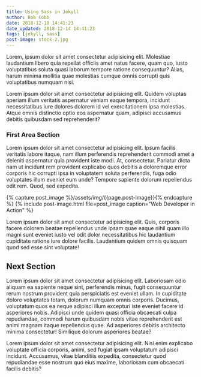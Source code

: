 ```yaml
---
title: Using Sass in Jekyll
author: Bob Cobb
date: 2018-12-10 14:41:23
date_updated: 2018-12-14 14:41:23
tags: [jekyll, sass]
post-image: stock-2.jpg
---
```

Lorem, ipsum dolor sit amet consectetur adipisicing elit. Molestiae laudantium libero quia repellat officiis amet natus facere, quam quo, iusto voluptatibus soluta quasi laborum tempore ratione consequuntur? <!-- more -->Alias, harum minima mollitia quae molestias cumque omnis corrupti quis voluptatibus numquam nisi.

Lorem ipsum dolor sit amet consectetur adipisicing elit. Quidem voluptas aperiam illum veritatis aspernatur veniam eaque tempora, incidunt necessitatibus iure dolores dolorem id vel exercitationem ipsa molestias. Atque omnis distinctio optio eos aspernatur quam, adipisci accusamus debitis quibusdam sed reprehenderit?

### First Area Section

Lorem ipsum dolor sit amet consectetur adipisicing elit. Ipsum facilis veritatis labore itaque, nam illum perferendis reprehenderit commodi amet a deleniti aspernatur quia provident iste modi. At, consectetur. Pariatur dicta nam ut incidunt rem provident explicabo quos debitis a doloremque error corporis hic corrupti ipsa in voluptatem soluta perferendis, fuga odio voluptates illum eveniet eum unde? Tempore sapiente dolorum repellendus odit rem. Quod, sed expedita.

{% capture post_image %}/assets/img/{{page.post-image}}{% endcapture %}
{% include post-image.html file=post_image caption="Web Developer in Action" %}

Lorem ipsum dolor sit amet consectetur adipisicing elit. Quis, corporis facere dolorem beatae repellendus unde ipsam quae eaque nihil quam illo magni sunt eveniet iusto vel odit dolor necessitatibus hic laudantium cupiditate ratione iure dolore facilis. Laudantium quidem omnis quisquam quod sed esse sint voluptate!

## Next Section

Lorem ipsum dolor sit amet consectetur adipisicing elit. Laboriosam odio aliquam ea sapiente neque sint, perferendis minus, fugit consequuntur rerum nostrum provident quia perspiciatis est eveniet ullam. In cupiditate dolore voluptates totam, dolorum numquam omnis corporis. Ducimus, voluptatum quos ea neque adipisci illum excepturi iste eveniet facere id asperiores nobis. Adipisci unde quidem quasi officia obcaecati culpa repudiandae, commodi harum quibusdam nobis vitae reprehenderit est animi magnam itaque repellendus quae. Ad asperiores debitis architecto minima consectetur! Similique dolorum asperiores beatae?

Lorem ipsum dolor sit amet consectetur adipisicing elit. Nisi enim explicabo voluptate officia corporis, animi, sed fugiat ipsam voluptatum adipisci incidunt. Accusamus, vitae blanditiis expedita, consectetur quod repudiandae esse nostrum quo eius maxime, laboriosam cum obcaecati facilis debitis?